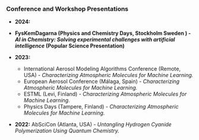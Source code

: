 ### Conference and Workshop Presentations 
- **2024:**  
- **FysKemDagarna (Physics and Chemistry Days, Stockholm Sweden ) - *AI in Chemistry: Solving experimental challenges with artificial intelligence* (Popular Science Presentation)**  

- **2023:**  
  - International Aerosol Modeling Algorithms Conference (Remote, USA) - *Characterizing Atmospheric Molecules for Machine Learning.*   
  - European Aerosol Conference (Málaga, Spain) - *Characterizing Atmospheric Molecules for Machine Learning.* 
  - ESTML (Levi, Finland) - *Characterizing Atmospheric Molecules for Machine Learning.* 
  - Physics Days (Tampere, Finland) - *Characterizing Atmospheric Molecules for Machine Learning.* 

- **2022:** AbSciCon (Atlanta, USA) - *Untangling Hydrogen Cyanide Polymerization Using Quantum Chemistry.*  

